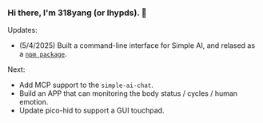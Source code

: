 ### Hi there, I'm 318yang (or lhypds). 👋

Updates:  
- (5/4/2025) Built a command-line interface for Simple AI, and relased as a [`npm package`](https://www.npmjs.com/package/simple-ai-chat).  

Next:  
- Add MCP support to the `simple-ai-chat`.  
- Build an APP that can monitoring the body status / cycles / human emotion.
- Update pico-hid to support a GUI touchpad.  
